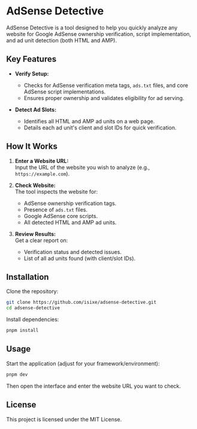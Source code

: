 # AdSense Detective

AdSense Detective is a tool designed to help you quickly analyze any website for Google AdSense ownership verification, script implementation, and ad unit detection (both HTML and AMP).

## Key Features

- **Verify Setup:**  
  - Checks for AdSense verification meta tags, `ads.txt` files, and core AdSense script implementations.
  - Ensures proper ownership and validates eligibility for ad serving.

- **Detect Ad Slots:**  
  - Identifies all HTML and AMP ad units on a web page.
  - Details each ad unit's client and slot IDs for quick verification.

## How It Works

1. **Enter a Website URL:**  
   Input the URL of the website you wish to analyze (e.g., `https://example.com`).

2. **Check Website:**  
   The tool inspects the website for:
   - AdSense ownership verification tags.
   - Presence of `ads.txt` files.
   - Google AdSense core scripts.
   - All detected HTML and AMP ad units.

3. **Review Results:**  
   Get a clear report on:
   - Verification status and detected issues.
   - List of all ad units found (with client/slot IDs).

## Installation

Clone the repository:

```bash
git clone https://github.com/isixe/adsense-detective.git
cd adsense-detective
```

Install dependencies:

```bash
pnpm install
```

## Usage

Start the application (adjust for your framework/environment):

```bash
pnpm dev
```

Then open the interface and enter the website URL you want to check.

## License

This project is licensed under the MIT License.
